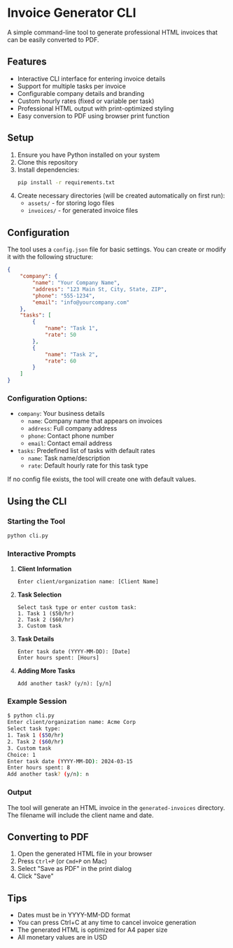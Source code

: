# Invoice Generator CLI

A simple command-line tool to generate professional HTML invoices that can be easily converted to PDF.

## Features

- Interactive CLI interface for entering invoice details
- Support for multiple tasks per invoice
- Configurable company details and branding
- Custom hourly rates (fixed or variable per task)
- Professional HTML output with print-optimized styling
- Easy conversion to PDF using browser print function

## Setup

1. Ensure you have Python installed on your system
2. Clone this repository
3. Install dependencies:
   ```bash
   pip install -r requirements.txt
   ```
4. Create necessary directories (will be created automatically on first run):
   - `assets/` - for storing logo files
   - `invoices/` - for generated invoice files

## Configuration

The tool uses a `config.json` file for basic settings. You can create or modify it with the following structure:

```json
{
    "company": {
        "name": "Your Company Name",
        "address": "123 Main St, City, State, ZIP",
        "phone": "555-1234",
        "email": "info@yourcompany.com"
    },
    "tasks": [
        {
            "name": "Task 1",
            "rate": 50
        },
        {
            "name": "Task 2",
            "rate": 60
        }
    ]
}
```

### Configuration Options:
- `company`: Your business details
  - `name`: Company name that appears on invoices
  - `address`: Full company address
  - `phone`: Contact phone number
  - `email`: Contact email address
- `tasks`: Predefined list of tasks with default rates
  - `name`: Task name/description
  - `rate`: Default hourly rate for this task type

If no config file exists, the tool will create one with default values.

## Using the CLI

### Starting the Tool
```bash
python cli.py
```

### Interactive Prompts

1. **Client Information**
   ```
   Enter client/organization name: [Client Name]
   ```

2. **Task Selection**
   ```
   Select task type or enter custom task:
   1. Task 1 ($50/hr)
   2. Task 2 ($60/hr)
   3. Custom task
   ```

3. **Task Details**
   ```
   Enter task date (YYYY-MM-DD): [Date]
   Enter hours spent: [Hours]
   ```

4. **Adding More Tasks**
   ```
   Add another task? (y/n): [y/n]
   ```

### Example Session
```bash
$ python cli.py
Enter client/organization name: Acme Corp
Select task type:
1. Task 1 ($50/hr)
2. Task 2 ($60/hr)
3. Custom task
Choice: 1
Enter task date (YYYY-MM-DD): 2024-03-15
Enter hours spent: 8
Add another task? (y/n): n
```

### Output
The tool will generate an HTML invoice in the `generated-invoices` directory. The filename will include the client name and date.

## Converting to PDF

1. Open the generated HTML file in your browser
2. Press `Ctrl+P` (or `Cmd+P` on Mac)
3. Select "Save as PDF" in the print dialog
4. Click "Save"

## Tips

- Dates must be in YYYY-MM-DD format
- You can press Ctrl+C at any time to cancel invoice generation
- The generated HTML is optimized for A4 paper size
- All monetary values are in USD